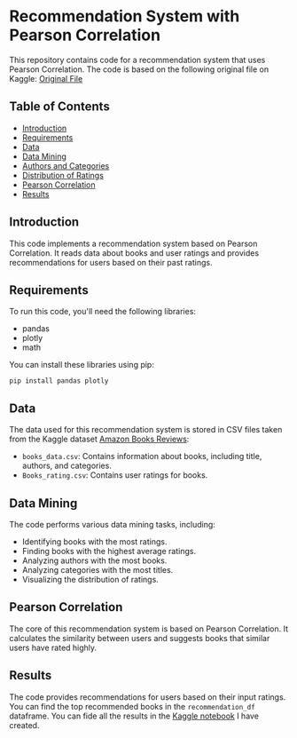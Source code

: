 # Recommendation System with Pearson Correlation

This repository contains code for a recommendation system that uses Pearson Correlation. The code is based on the following original file on Kaggle: [Original File](https://www.kaggle.com/code/dimitriszov/recommendation-system-with-pearson-correlation)

## Table of Contents
- [Introduction](#introduction)
- [Requirements](#requirements)
- [Data](#data)
- [Data Mining](#data-mining)
- [Authors and Categories](#authors-and-categories)
- [Distribution of Ratings](#distribution-of-ratings)
- [Pearson Correlation](#pearson-correlation)
- [Results](#results)

## Introduction

This code implements a recommendation system based on Pearson Correlation. It reads data about books and user ratings and provides recommendations for users based on their past ratings.

## Requirements

To run this code, you'll need the following libraries:

- pandas
- plotly
- math

You can install these libraries using pip:
```
pip install pandas plotly
```
## Data

The data used for this recommendation system is stored in CSV files taken from the Kaggle dataset [Amazon Books Reviews](https://www.kaggle.com/datasets/mohamedbakhet/amazon-books-reviews):

- `books_data.csv`: Contains information about books, including title, authors, and categories.
- `Books_rating.csv`: Contains user ratings for books.

## Data Mining

The code performs various data mining tasks, including:
- Identifying books with the most ratings.
- Finding books with the highest average ratings.
- Analyzing authors with the most books.
- Analyzing categories with the most titles.
- Visualizing the distribution of ratings.

## Pearson Correlation

The core of this recommendation system is based on Pearson Correlation. It calculates the similarity between users and suggests books that similar users have rated highly.

## Results

The code provides recommendations for users based on their input ratings. You can find the top recommended books in the `recommendation_df` dataframe. You can fide all the results in the [Kaggle notebook](https://www.kaggle.com/code/dimitriszov/recommendation-system-with-pearson-correlation) I have created.



